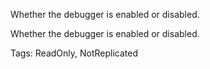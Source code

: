 Whether the debugger is enabled or disabled.
	
Whether the debugger is enabled or disabled.

Tags: ReadOnly, NotReplicated